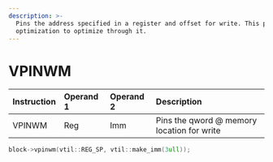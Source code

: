 ```yaml
---
description: >-
  Pins the address specified in a register and offset for write. This prevents
  optimization to optimize through it.
---
```


# VPINWM

| Instruction | Operand 1 | Operand 2 | Description |
| :--- | :--- | :--- | :--- |
| VPINWM | Reg | Imm | Pins the qword @ memory location for write |

```cpp
block->vpinwm(vtil::REG_SP, vtil::make_imm(3ull));
```

